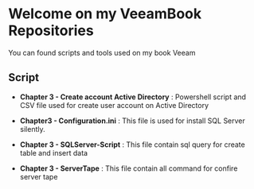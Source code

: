 # **Welcome on my VeeamBook Repositories**

You can found scripts and tools used on my book Veeam 

## Script

* **Chapter 3 - Create account Active Directory** : Powershell script and CSV file used for create user account on Active Directory

* **Chapter3 - Configuration.ini** : This file is used for install SQL Server silently.

* **Chapter 3 - SQLServer-Script** : This file contain sql query for create table and insert data

* **Chapter 3 - ServerTape** : This file contain all command for confire server tape
